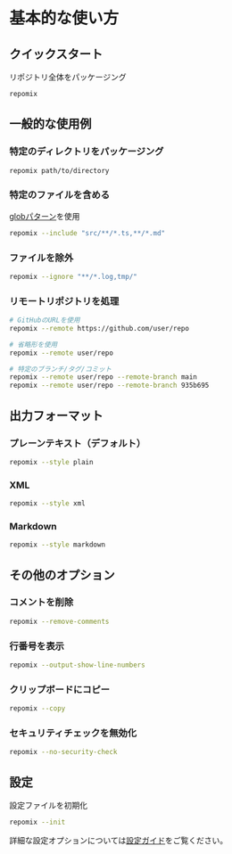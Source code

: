 # 基本的な使い方

## クイックスタート

リポジトリ全体をパッケージング
```bash
repomix
```

## 一般的な使用例

### 特定のディレクトリをパッケージング
```bash
repomix path/to/directory
```

### 特定のファイルを含める
[globパターン](https://github.com/mrmlnc/fast-glob?tab=readme-ov-file#pattern-syntax)を使用
```bash
repomix --include "src/**/*.ts,**/*.md"
```

### ファイルを除外
```bash
repomix --ignore "**/*.log,tmp/"
```

### リモートリポジトリを処理
```bash
# GitHubのURLを使用
repomix --remote https://github.com/user/repo

# 省略形を使用
repomix --remote user/repo

# 特定のブランチ/タグ/コミット
repomix --remote user/repo --remote-branch main
repomix --remote user/repo --remote-branch 935b695
```

## 出力フォーマット

### プレーンテキスト（デフォルト）
```bash
repomix --style plain
```

### XML
```bash
repomix --style xml
```

### Markdown
```bash
repomix --style markdown
```

## その他のオプション

### コメントを削除
```bash
repomix --remove-comments
```

### 行番号を表示
```bash
repomix --output-show-line-numbers
```

### クリップボードにコピー
```bash
repomix --copy
```

### セキュリティチェックを無効化
```bash
repomix --no-security-check
```

## 設定

設定ファイルを初期化
```bash
repomix --init
```

詳細な設定オプションについては[設定ガイド](/ja/guide/configuration)をご覧ください。
